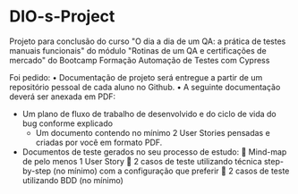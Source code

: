 # DIO-s-Project
Projeto para conclusão do curso "O dia a dia de um QA: a prática de testes manuais funcionais" 
do módulo "Rotinas de um QA e certificações de mercado" 
do Bootcamp Formação Automação de Testes com Cypress

Foi pedido:
•	Documentação de projeto será entregue a partir de um repositório pessoal de cada aluno no Github.
•	A seguinte documentação deverá ser anexada em PDF:
- Um plano de fluxo de trabalho de desenvolvido e do ciclo de vida do bug conforme explicado
 	- Um documento contendo no mínimo 2 User Stories pensadas e criadas por você em formato PDF.
- Documentos de teste gerados no seu processo de estudo:
	Mind-map de pelo menos 1 User Story
	2 casos de teste utilizando técnica step-by-step (no mínimo) com a configuração que preferir
	2 casos de teste utilizando BDD (no mínimo)
